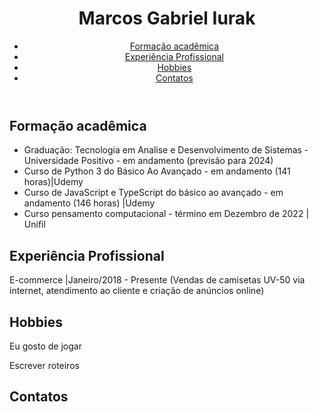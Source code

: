 <!DOCTYPE html>
<html lang="pt-BR">
<head>
    <meta charset="UTF-8">
    <meta name="viewport" content="width=device-width, initial-scale=1.0">
    <link rel="stylesheet" href="meucss.css">
    <title>Aula 5</title>
</head>
<body>
    <div>
        <header class="headernome">
            <h1 class="nome">Marcos Gabriel Iurak</h1>
            <nav>
                <ul>
                    <a class="linkmenu" href="#formacao"><li class="limenu">Formação acadêmica</li></a>
                    <a class="linkmenu" href="#experiencia"><li class="limenu">Experiência Profissional</li></a>
                    <a class="linkmenu" href="#hobbies"><li class="limenu">Hobbies</li></a>
                    <a class="linkmenu" href="#contato"><li class="limenu">Contatos</li></a>
                </ul>
            </nav>
        </header>
        <div>
            <section id="formacao">
           <h2>
            Formação acadêmica
           </h2> 
           <ul>
            <li>Graduação: Tecnologia em Analise e Desenvolvimento de Sistemas - Universidade Positivo - em andamento (previsão para 2024)</li>
            <li>Curso de Python 3 do Básico Ao Avançado - em andamento (141 horas)|Udemy </li>
            <li>Curso de JavaScript e TypeScript do básico ao avançado - em andamento (146 horas) |Udemy 
            </li>
            <li>Curso pensamento computacional - término em Dezembro de 2022 | Unifil</li>
           </ul>
            </section>
        </div>
        <div>
            <section id="experiencia">
                <h2>Experiência Profissional</h2>
                <p> E-commerce |Janeiro/2018 - Presente (Vendas de camisetas UV-50 via internet, atendimento ao cliente e
                    criação de anúncios online) </p>
                <p></p>
                <p></p>
            </section>
        </div>
        <section id="hobbies">
            <h2>Hobbies</h2>
            <p>Eu gosto de jogar</p>
            <p>Escrever roteiros</p>
        </section>
    </div>
    <div>
        <section id="contato">
            <h2>Contatos</h2>
            <a href="mailto:iurak.gabriel@gmail.com"><i class="bi bi-envelope"></i></a>
            <link rel="stylesheet" href="https://cdn.jsdelivr.net/npm/bootstrap-icons@1.10.5/font/bootstrap-icons.css">
            <a href="https://www.linkedin.com/in/gabriel-iurak-b2a6b11a1/"><i class="bi bi-linkedin"></i></a>
        </section>
    </div>
</body>
</html>
